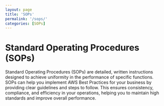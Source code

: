 ```yaml
---
layout: page
title: 'SOPs'
permalink: '/sops/'
categories: [SOPs]
---
```


# Standard Operating Procedures (SOPs)

Standard Operating Procedures (SOPs) are detailed, written instructions designed to achieve uniformity in the performance of specific functions. SOPs can help you implement AWS Best Practices for your business by providing clear guidelines and steps to follow. This ensures consistency, compliance, and efficiency in your operations, helping you to maintain high standards and improve overall performance.
